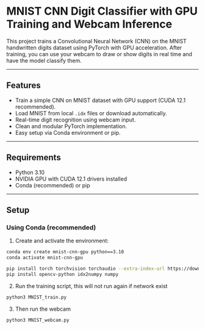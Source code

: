 # MNIST CNN Digit Classifier with GPU Training and Webcam Inference

This project trains a Convolutional Neural Network (CNN) on the MNIST handwritten digits dataset using PyTorch with GPU acceleration. After training, you can use your webcam to draw or show digits in real time and have the model classify them.

---

## Features

- Train a simple CNN on MNIST dataset with GPU support (CUDA 12.1 recommended).
- Load MNIST from local `.idx` files or download automatically.
- Real-time digit recognition using webcam input.
- Clean and modular PyTorch implementation.
- Easy setup via Conda environment or pip.

---

## Requirements

- Python 3.10
- NVIDIA GPU with CUDA 12.1 drivers installed
- Conda (recommended) or pip

---

## Setup

### Using Conda (recommended)

1. Create and activate the environment:

```bash
conda env create mnist-cnn-gpu python==3.10
conda activate mnist-cnn-gpu

pip install torch torchvision torchaudio --extra-index-url https://download.pytorch.org/whl/cu121
pip install opencv-python idx2numpy numpy
```
2. Run the training script, this will not run again if network exist

```bash
python3 MNIST_train.py
```
3. Then run the webcam
```bash
python3 MNIST_webcam.py
